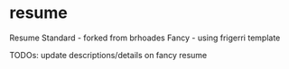 # resume
Resume
  Standard - forked from brhoades
  Fancy - using frigerri template

TODOs: update descriptions/details on fancy resume
